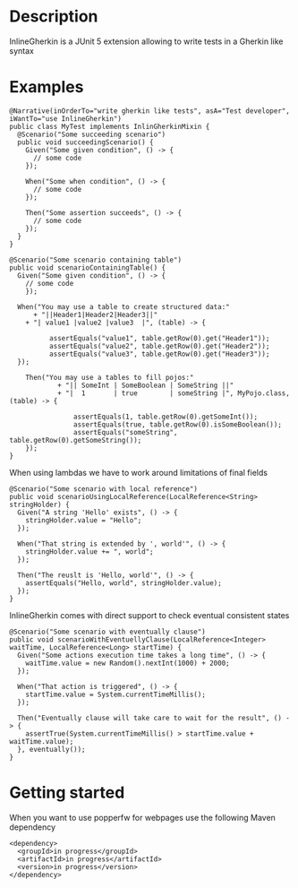 # Description
InlineGherkin is a JUnit 5 extension allowing to write tests in a Gherkin like syntax

# Examples

    @Narrative(inOrderTo="write gherkin like tests", asA="Test developer", iWantTo="use InlineGherkin")
    public class MyTest implements InlinGherkinMixin {
      @Scenario("Some succeeding scenario")
      public void succeedingScenario() {
        Given("Some given condition", () -> {
          // some code
        });

        When("Some when condition", () -> {
          // some code	
        });

        Then("Some assertion succeeds", () -> {
          // some code
        });
      }
    }
    
    @Scenario("Some scenario containing table")
    public void scenarioContainingTable() {
      Given("Some given condition", () -> {
        // some code
		});
		
      When("You may use a table to create structured data:"
		  + "||Header1|Header2|Header3||"
        + "| value1 |value2 |value3  |", (table) -> {
					
              assertEquals("value1", table.getRow(0).get("Header1"));
              assertEquals("value2", table.getRow(0).get("Header2"));
              assertEquals("value3", table.getRow(0).get("Header3"));
      });
		
		Then("You may use a tables to fill pojos:"
				+ "|| SomeInt | SomeBoolean | SomeString ||"
				+ "|  1       | true        | someString |", MyPojo.class, (table) -> {

					assertEquals(1, table.getRow(0).getSomeInt());
					assertEquals(true, table.getRow(0).isSomeBoolean());
					assertEquals("someString", table.getRow(0).getSomeString());
		});
    }
    
When using lambdas we have to work around limitations of final fields
    
    @Scenario("Some scenario with local reference")
    public void scenarioUsingLocalReference(LocalReference<String> stringHolder) {
      Given("A string 'Hello' exists", () -> {
        stringHolder.value = "Hello";
      });
		
      When("That string is extended by ', world'", () -> {
        stringHolder.value += ", world";
      });
		
      Then("The reuslt is 'Hello, world'", () -> {
        assertEquals("Hello, world", stringHolder.value);
      });
    }
    
InlineGherkin comes with direct support to check eventual consistent states

    @Scenario("Some scenario with eventually clause")
    public void scenarioWithEventuellyClause(LocalReference<Integer> waitTime, LocalReference<Long> startTime) {
      Given("Some actions execution time takes a long time", () -> {
        waitTime.value = new Random().nextInt(1000) + 2000;
      });

      When("That action is triggered", () -> {
        startTime.value = System.currentTimeMillis();
      });

      Then("Eventually clause will take care to wait for the result", () -> {
        assertTrue(System.currentTimeMillis() > startTime.value + waitTime.value);
      }, eventually());
    }    

# Getting started

When you want to use popperfw for webpages use the following Maven dependency

    <dependency>
      <groupId>in progress</groupId>
      <artifactId>in progress</artifactId>
      <version>in progress</version>
    </dependency>
